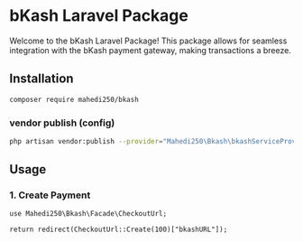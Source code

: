 # bKash Laravel Package

Welcome to the bKash Laravel Package! This package allows for seamless integration with the bKash payment gateway, making transactions a breeze.


## Installation

```bash
composer require mahedi250/bkash
```

### vendor publish (config)

```bash
php artisan vendor:publish --provider="Mahedi250\Bkash\bkashServiceProvider"
```
## Usage

### 1. Create Payment

```
use Mahedi250\Bkash\Facade\CheckoutUrl;

return redirect(CheckoutUrl::Create(100)["bkashURL"]);
